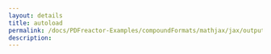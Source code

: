 ```yaml
---
layout: details
title: autoload
permalink: /docs/PDFreactor-Examples/compoundFormats/mathjax/jax/output/SVG/autoload/
description: 
---
```





